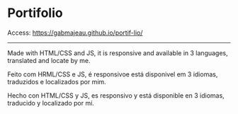 # Portifolio
Access: https://gabmajeau.github.io/portif-lio/

---

Made with HTML/CSS and JS, it is responsive and available in 3 languages, translated and locate by me.

Feito com HRML/CSS e JS, é responsivoe está disponivel em 3 idiomas, traduzidos e localizados por mim.

Hecho con HTML/CSS y JS, es responsivo y está disponible en 3 idiomas, traducido y localizado por mí.
